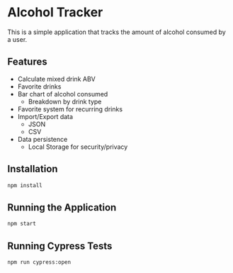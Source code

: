 # Alcohol Tracker

This is a simple application that tracks the amount of alcohol consumed by a user.

## Features

- Calculate mixed drink ABV
- Favorite drinks
- Bar chart of alcohol consumed
  - Breakdown by drink type
- Favorite system for recurring drinks
- Import/Export data
  - JSON
  - CSV
- Data persistence
  - Local Storage for security/privacy

## Installation

```bash
npm install
```

## Running the Application

```bash
npm start
```

## Running Cypress Tests

```bash
npm run cypress:open
```
